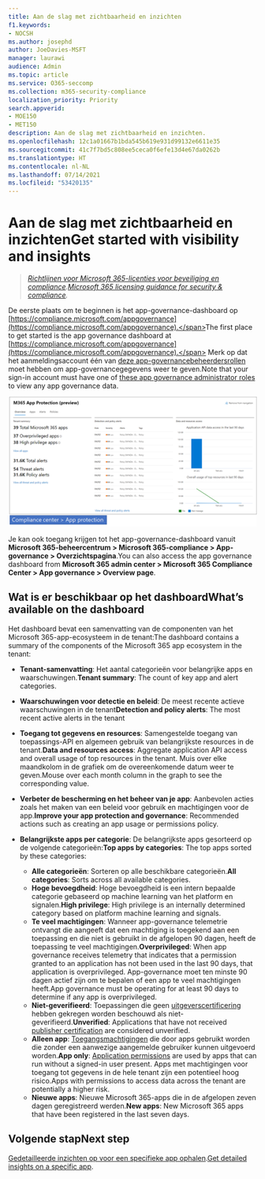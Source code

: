 ```yaml
---
title: Aan de slag met zichtbaarheid en inzichten
f1.keywords:
- NOCSH
ms.author: josephd
author: JoeDavies-MSFT
manager: laurawi
audience: Admin
ms.topic: article
ms.service: O365-seccomp
ms.collection: m365-security-compliance
localization_priority: Priority
search.appverid:
- MOE150
- MET150
description: Aan de slag met zichtbaarheid en inzichten.
ms.openlocfilehash: 12c1a01667b1bda545b619e931d99132e6611e35
ms.sourcegitcommit: 41c7f7bd5c808ee5ceca0f6efe13d4e67da0262b
ms.translationtype: HT
ms.contentlocale: nl-NL
ms.lasthandoff: 07/14/2021
ms.locfileid: "53420135"
---
```

# <a name="get-started-with-visibility-and-insights"></a><span data-ttu-id="bf501-103">Aan de slag met zichtbaarheid en inzichten</span><span class="sxs-lookup"><span data-stu-id="bf501-103">Get started with visibility and insights</span></span>

><span data-ttu-id="bf501-104">*[Richtlijnen voor Microsoft 365-licenties voor beveiliging en compliance](https://aka.ms/ComplianceSD).*</span><span class="sxs-lookup"><span data-stu-id="bf501-104">*[Microsoft 365 licensing guidance for security & compliance](https://aka.ms/ComplianceSD).*</span></span>

<span data-ttu-id="bf501-105">De eerste plaats om te beginnen is het app-governance-dashboard op [https://compliance.microsoft.com/appgovernance](https://compliance.microsoft.com/appgovernance).</span><span class="sxs-lookup"><span data-stu-id="bf501-105">The first place to get started is the app governance dashboard at [https://compliance.microsoft.com/appgovernance](https://compliance.microsoft.com/appgovernance).</span></span> <span data-ttu-id="bf501-106">Merk op dat het aanmeldingsaccount één van [deze app-governancebeheerdersrollen](app-governance-get-started.md#administrator-roles) moet hebben om app-governancegegevens weer te geven.</span><span class="sxs-lookup"><span data-stu-id="bf501-106">Note that your sign-in account must have one of [these app governance administrator roles](app-governance-get-started.md#administrator-roles) to view any app governance data.</span></span>

![De overzichtpagina van de app-governance in het Microsoft 365-compliancecentrum](..\media\manage-app-protection-governance\mapg-cc-overview.png)

<span data-ttu-id="bf501-108">Je kan ook toegang krijgen tot het app-governance-dashboard vanuit **Microsoft 365-beheercentrum > Microsoft 365-compliance > App-governance > Overzichtspagina**.</span><span class="sxs-lookup"><span data-stu-id="bf501-108">You can also access the app governance dashboard from **Microsoft 365 admin center > Microsoft 365 Compliance Center > App governance > Overview page**.</span></span>

## <a name="whats-available-on-the-dashboard"></a><span data-ttu-id="bf501-109">Wat is er beschikbaar op het dashboard</span><span class="sxs-lookup"><span data-stu-id="bf501-109">What’s available on the dashboard</span></span>

<span data-ttu-id="bf501-110">Het dashboard bevat een samenvatting van de componenten van het Microsoft 365-app-ecosysteem in de tenant:</span><span class="sxs-lookup"><span data-stu-id="bf501-110">The dashboard contains a summary of the components of the Microsoft 365 app ecosystem in the tenant:</span></span>

- <span data-ttu-id="bf501-111">**Tenant-samenvatting**: Het aantal categorieën voor belangrijke apps en waarschuwingen.</span><span class="sxs-lookup"><span data-stu-id="bf501-111">**Tenant summary**: The count of key app and alert categories.</span></span>
- <span data-ttu-id="bf501-112">**Waarschuwingen voor detectie en beleid**: De meest recente actieve waarschuwingen in de tenant</span><span class="sxs-lookup"><span data-stu-id="bf501-112">**Detection and policy alerts**: The most recent active alerts in the tenant</span></span>
- <span data-ttu-id="bf501-113">**Toegang tot gegevens en resources**: Samengestelde toegang van toepassings-API en algemeen gebruik van belangrijkste resources in de tenant.</span><span class="sxs-lookup"><span data-stu-id="bf501-113">**Data and resources access**: Aggregate application API access and overall usage of top resources in the tenant.</span></span> <span data-ttu-id="bf501-114">Muis over elke maandkolom in de grafiek om de overeenkomende datum weer te geven.</span><span class="sxs-lookup"><span data-stu-id="bf501-114">Mouse over each month column in the graph to see the corresponding value.</span></span>
- <span data-ttu-id="bf501-115">**Verbeter de bescherming en het beheer van je app**: Aanbevolen acties zoals het maken van een beleid voor gebruik en machtigingen voor de app.</span><span class="sxs-lookup"><span data-stu-id="bf501-115">**Improve your app protection and governance**: Recommended actions such as creating an app usage or permissions policy.</span></span>
- <span data-ttu-id="bf501-116">**Belangrijkste apps per categorie**: De belangrijkste apps gesorteerd op de volgende categorieën:</span><span class="sxs-lookup"><span data-stu-id="bf501-116">**Top apps by categories**: The top apps sorted by these categories:</span></span>
  
  - <span data-ttu-id="bf501-117">**Alle categorieën**: Sorteren op alle beschikbare categorieën.</span><span class="sxs-lookup"><span data-stu-id="bf501-117">**All categories**: Sorts across all available categories.</span></span>
  - <span data-ttu-id="bf501-118">**Hoge bevoegdheid**: Hoge bevoegdheid is een intern bepaalde categorie gebaseerd op machine learning van het platform en signalen.</span><span class="sxs-lookup"><span data-stu-id="bf501-118">**High privilege**: High privilege is an internally determined category based on platform machine learning and signals.</span></span>
  - <span data-ttu-id="bf501-119">**Te veel machtigingen**: Wanneer app-governance telemetrie ontvangt die aangeeft dat een machtiging is toegekend aan een toepassing en die niet is gebruikt in de afgelopen 90 dagen, heeft de toepassing te veel machtigingen.</span><span class="sxs-lookup"><span data-stu-id="bf501-119">**Overprivileged**: When app governance receives telemetry that indicates that a permission granted to an application has not been used in the last 90 days, that application is overprivileged.</span></span> <span data-ttu-id="bf501-120">App-governance moet ten minste 90 dagen actief zijn om te bepalen of een app te veel machtigingen heeft.</span><span class="sxs-lookup"><span data-stu-id="bf501-120">App governance must be operating for at least 90 days to determine if any app is overprivileged.</span></span>  
  - <span data-ttu-id="bf501-121">**Niet-geverifieerd**: Toepassingen die geen [uitgeverscertificering](https://docs.microsoft.com/azure/active-directory/develop/publisher-verification-overview) hebben gekregen worden beschouwd als niet-geverifieerd.</span><span class="sxs-lookup"><span data-stu-id="bf501-121">**Unverified**: Applications that have not received [publisher certification](https://docs.microsoft.com/azure/active-directory/develop/publisher-verification-overview) are considered unverified.</span></span>
  - <span data-ttu-id="bf501-122">**Alleen app**: [Toegangsmachtigingen](https://docs.microsoft.com/azure/active-directory/develop/v2-permissions-and-consent#permission-types) die door apps gebruikt worden die zonder een aanwezige aangemelde gebruiker kunnen uitgevoerd worden.</span><span class="sxs-lookup"><span data-stu-id="bf501-122">**App only**: [Application permissions](https://docs.microsoft.com/azure/active-directory/develop/v2-permissions-and-consent#permission-types) are used by apps that can run without a signed-in user present.</span></span> <span data-ttu-id="bf501-123">Apps met machtigingen voor toegang tot gegevens in de hele tenant zijn een potentieel hoog risico.</span><span class="sxs-lookup"><span data-stu-id="bf501-123">Apps with permissions to access data across the tenant are potentially a higher risk.</span></span>
  - <span data-ttu-id="bf501-124">**Nieuwe apps**: Nieuwe Microsoft 365-apps die in de afgelopen zeven dagen geregistreerd werden.</span><span class="sxs-lookup"><span data-stu-id="bf501-124">**New apps**: New Microsoft 365 apps that have been registered in the last seven days.</span></span>  

## <a name="next-step"></a><span data-ttu-id="bf501-125">Volgende stap</span><span class="sxs-lookup"><span data-stu-id="bf501-125">Next step</span></span>

<span data-ttu-id="bf501-126">[Gedetailleerde inzichten op voor een specifieke app ophalen](app-governance-visibility-insights-view-apps.md).</span><span class="sxs-lookup"><span data-stu-id="bf501-126">[Get detailed insights on a specific app](app-governance-visibility-insights-view-apps.md).</span></span>
